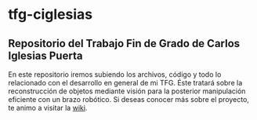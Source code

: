 # tfg-ciglesias
## Repositorio del Trabajo Fin de Grado de Carlos Iglesias Puerta

En este repositorio iremos subiendo los archivos, código y todo lo relacionado con el desarrollo 
en general de mi TFG. Éste tratará sobre la reconstrucción de objetos mediante visión para la posterior 
manipulación eficiente con un brazo robótico.
Si deseas conocer más sobre el proyecto, te animo a visitar la [wiki](https://github.com/RoboticsURJC/tfg-ciglesias/wiki).
